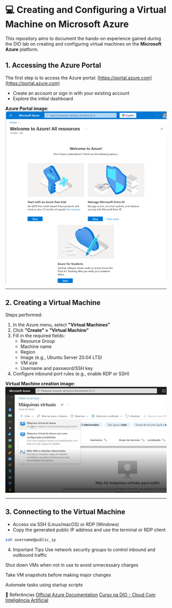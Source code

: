 # 💻 Creating and Configuring a Virtual Machine on Microsoft Azure

This repository aims to document the hands-on experience gained during the DIO lab on creating and configuring virtual machines on the **Microsoft Azure** platform.

## 1. Accessing the Azure Portal

The first step is to access the Azure portal: [https://portal.azure.com](https://portal.azure.com)

- Create an account or sign in with your existing account  
- Explore the initial dashboard

**Azure Portal image:**  
![Portal do Azure](/images/portal-azure.png) <!-- [image] -->

---

## 2. Creating a Virtual Machine

Steps performed:

1. In the Azure menu, select **"Virtual Machines"**
2. Click **"Create" > "Virtual Machine"**
3. Fill in the required fields:
   - Resource Group
   - Machine name
   - Region
   - Image (e.g., Ubuntu Server 20.04 LTS)
   - VM size
   - Username and password/SSH key
4. Configure inbound port rules (e.g., enable RDP or SSH)

**Virtual Machine creation image:**  
![Criação da VM](/images/criacao-vm.png) <!-- [image] -->

---

## 3. Connecting to the Virtual Machine

- Access via SSH (Linux/macOS) or RDP (Windows)  
- Copy the generated public IP address and use the terminal or RDP client

```bash
ssh username@public_ip
```

4. Important Tips
Use network security groups to control inbound and outbound traffic

Shut down VMs when not in use to avoid unnecessary charges

Take VM snapshots before making major changes

Automate tasks using startup scripts

📎 Referências
[Official Azure Documentation](learn.microsoft.com/en-us/azure/)
[Curso na DIO - Cloud Com Inteligência Artificial](https://web.dio.me/track/xp-inc-cloud-com-inteligencia-artificial)